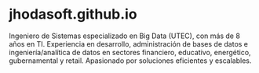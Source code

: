 # jhodasoft.github.io
Ingeniero de Sistemas especializado en Big Data (UTEC), con más de 8 años en TI. Experiencia en desarrollo, administración de bases de datos e ingeniería/analítica de datos en sectores financiero, educativo, energético, gubernamental y retail. Apasionado por soluciones eficientes y escalables.
